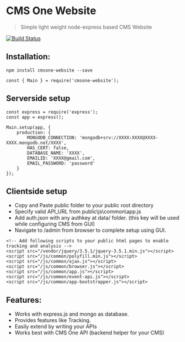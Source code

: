 # CMS One Website
> Simple light weight node-express based CMS Website

[![Build Status](https://travis-ci.com/siddhesh321995/cmsone-website.svg?branch=master)](https://travis-ci.com/siddhesh321995/cmsone-website)

## Installation:

```
npm install cmsone-website --save
```

```
const { Main } = require('cmsone-website');
```

## Serverside setup
```
const express = require('express');
const app = express();

Main.setup(app, {
    production: {
        MONGODB_CONNECTION: 'mongodb+srv://XXXX:XXXX@XXXX-XXXX.mongodb.net/XXXX',
        HAS_CERT: false,
        DATABASE_NAME: 'XXXX',
        EMAILID: 'XXXX@gmail.com',
        EMAIL_PASSWORD: 'password'
    }
});
```

## Clientside setup
- Copy and Paste public folder to your public root directory
- Specify valid API_URL from public\js\common\app.js
- Add auth.json with any authkey at data/ folder. (this key will be used while configuring CMS from GUI)
- Navigate to /admin from browser to complete setup using GUI.

```
<!-- Add following scripts to your public html pages to enable tracking and analysis -->
<script src="/vendor/jquery/3.5.1/jquery-3.5.1.min.js"></script>
<script src="/js/common/polyfill.min.js"></script>
<script src="/js/common/ajax.js"></script>
<script src="/js/common/browser.js"></script>
<script src="/js/common/app.js"></script>
<script src="/js/common/event-api.js"></script>
<script src="/js/common/app-bootstrapper.js"></script>
```

## Features:
- Works with express.js and mongo as database.
- Provides features like Tracking.
- Easily extend by writing your APIs
- Works best with CMS One API (backend helper for your CMS)
